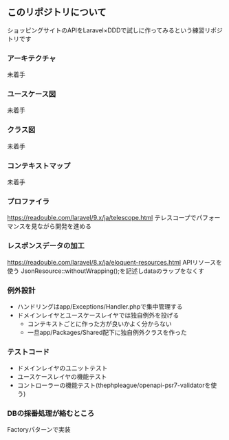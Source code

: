 ## このリポジトリについて

ショッピングサイトのAPIをLaravel×DDDで試しに作ってみるという練習リポジトリです

### アーキテクチャ
未着手

### ユースケース図
未着手

### クラス図
未着手

### コンテキストマップ
未着手


### プロファイラ
https://readouble.com/laravel/9.x/ja/telescope.html
テレスコープでパフォーマンスを見ながら開発を進める

### レスポンスデータの加工
https://readouble.com/laravel/8.x/ja/eloquent-resources.html
APIリソースを使う
JsonResource::withoutWrapping();を記述しdataのラップをなくす

### 例外設計
* ハンドリングはapp/Exceptions/Handler.phpで集中管理する
* ドメインレイヤとユースケースレイヤでは独自例外を投げる
    * コンテキストごとに作った方が良いかよく分からない
    * 一旦app/Packages/Shared配下に独自例外クラスを作った
    
### テストコード
* ドメインレイヤのユニットテスト
* ユースケースレイヤの機能テスト
* コントローラーの機能テスト(thephpleague/openapi-psr7-validatorを使う)

### DBの採番処理が絡むところ
Factoryパターンで実装